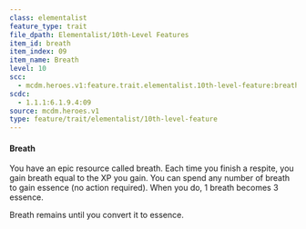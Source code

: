 ```yaml
---
class: elementalist
feature_type: trait
file_dpath: Elementalist/10th-Level Features
item_id: breath
item_index: 09
item_name: Breath
level: 10
scc:
  - mcdm.heroes.v1:feature.trait.elementalist.10th-level-feature:breath
scdc:
  - 1.1.1:6.1.9.4:09
source: mcdm.heroes.v1
type: feature/trait/elementalist/10th-level-feature
---
```


#### Breath

You have an epic resource called breath. Each time you finish a respite, you gain breath equal to the XP you gain. You can spend any number of breath to gain essence (no action required). When you do, 1 breath becomes 3 essence.

Breath remains until you convert it to essence.
